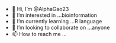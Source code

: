 - 👋 Hi, I’m @AlphaGao23
- 👀 I’m interested in ...bioinformation
- 🌱 I’m currently learning ...R language
- 💞️ I’m looking to collaborate on ...anyone 
- 📫 How to reach me ...

<!---
AlphaGao23/AlphaGao23 is a ✨ special ✨ repository because its `README.md` (this file) appears on your GitHub profile.
You can click the Preview link to take a look at your changes.
--->
